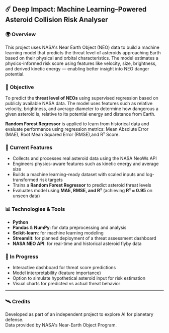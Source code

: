 ## ☄️ Deep Impact: Machine Learning–Powered Asteroid Collision Risk Analyser

### 🌍 Overview
This project uses NASA's Near Earth Object (NEO) data to build a machine learning model that predicts the threat level of asteroids approaching Earth based on their physical and orbital characteristics. The model estimates a physics-informed risk score using features like velocity, size, brightness, and derived kinetic energy — enabling better insight into NEO danger potential.

### 🚀 Objective
To predict the **threat level of NEOs** using supervised regression based on publicly available NASA data. The model uses features such as relative velocity, brightness, and average diameter to determine how dangerous a given asteroid is, relative to its potential energy and distance from Earth.

**Random Forest Regressor** is applied to learn from historical data and evaluate performance using regression metrics: Mean Absolute Error (MAE), Root Mean Squared Error (RMSE),and R² Score.


### 🧠 Current Features
- Collects and processes real asteroid data using the NASA NeoWs API
- Engineers physics-aware features such as kinetic energy and average size
- Builds a machine learning–ready dataset with scaled inputs and log-transformed risk targets
- Trains a **Random Forest Regressor** to predict asteroid threat levels
- Evaluates model using **MAE, RMSE, and R²** (achieving **R² ≈ 0.95** on unseen data)


### 📊 Technologies & Tools

- **Python**
- **Pandas** & **NumPy**: for data preprocessing and analysis
- **Scikit-learn**: for machine learning modeling
- **Streamlit**: for planned deployment of a threat assessment dashboard
- **NASA NEO API**: for real-time and historical asteroid flyby data


### 🧠 In Progress
- Interactive dashboard for threat score predictions
- Model interpretability (feature importance)
- Option to simulate hypothetical asteroid input for risk estimation
- Visual charts for predicted vs actual threat behavior

---

### 🛰️ Credits
Developed as part of an independent project to explore AI for planetary defense.  
Data provided by NASA's Near-Earth Object Program.
